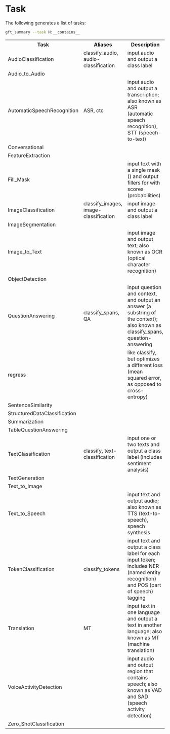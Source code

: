 # Task

The following generates a list of tasks:

```sh
gft_summary --task H:__contains__
```

<table>
<tr><th>Task</th><th>Aliases</th><th>Description</th></tr>
<tr><td>AudioClassification</td><td>classify_audio, audio-classification</td><td>input audio and output a class label</td></tr>
<tr><td>Audio_to_Audio</td><td></td><td></td></tr>
<tr><td>AutomaticSpeechRecognition</td><td>ASR, ctc</td><td>input audio and output a transcription; also known as ASR (automatic speech recognition), STT (speech-to-text)</td></tr>
<tr><td>Conversational</td><td></td><td></td></tr>
<tr><td>FeatureExtraction</td><td></td><td></td></tr>
<tr><td>Fill_Mask</td><td></td><td>input text with a single mask (<mask>) and output fillers for <mask> with scores (probabilities)</td></tr>
<tr><td>ImageClassification</td><td>classify_images, image-classification</td><td>input image and output a class label</td></tr>
<tr><td>ImageSegmentation</td><td></td><td></td></tr>
<tr><td>Image_to_Text</td><td></td><td>input image and output text; also known as OCR (optical character recognition)</td></tr>
<tr><td>ObjectDetection</td><td></td><td></td></tr>
<tr><td>QuestionAnswering</td><td>classify_spans, QA</td><td>input question and context, and output an answer (a substring of the context); also known as classify_spans, question-answering</td></tr>
<tr><td>regress</td><td></td><td>like classify, but optimizes a different loss (mean squared error, as opposed to cross-entropy)</td></tr>
<tr><td>SentenceSimilarity</td><td></td><td></td></tr>
<tr><td>StructuredDataClassification</td><td></td><td></td></tr>
<tr><td>Summarization</td><td></td><td></td></tr>
<tr><td>TableQuestionAnswering</td><td></td><td></td></tr>
<tr><td>TextClassification</td><td>classify, text-classification</td><td>input one or two texts and output a class label (includes sentiment analysis)</td></tr>
<tr><td>TextGeneration</td><td></td><td></td></tr>
<tr><td>Text_to_Image</td><td></td><td></td></tr>
<tr><td>Text_to_Speech</td><td></td><td>input text and output audio; also known as TTS (text-to-speech), speech synthesis</td></tr>
<tr><td>TokenClassification</td><td>classify_tokens</td><td>input text and output a class label for each input token; includes NER (named entity recognition) and POS (part of speech) tagging</td></tr>
<tr><td>Translation</td><td>MT</td><td>input text in one language and output a text in another language; also known as MT (machine translation)</td></tr>
<tr><td>VoiceActivityDetection</td><td></td><td>input audio and output region that contains speech; also known as VAD and SAD (speech activity detection)</td></tr>
<tr><td>Zero_ShotClassification</td><td></td><td></td></tr>
</table>